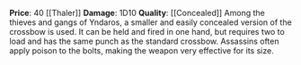**Price**: 40 [[Thaler]]
**Damage**: 1D10
**Quality**: [[Concealed]]
Among the thieves and gangs of Yndaros, a smaller and easily concealed version of the crossbow is used. It can be held and fired in one hand, but requires two to load and has the same punch as the standard crossbow. Assassins often apply poison to the bolts, making the weapon very effective for its size.